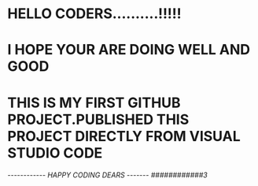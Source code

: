 
# HELLO CODERS..........!!!!!
# I HOPE YOUR ARE DOING WELL AND GOOD 
# THIS IS MY FIRST GITHUB PROJECT.PUBLISHED THIS PROJECT DIRECTLY FROM VISUAL STUDIO CODE

###### ------------ HAPPY CODING DEARS ------- ############3